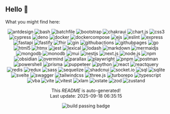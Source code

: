<h2>Hello <span>&#128075;</span></h2>

<p>What you might find here:</p>

<p align="center">

  <img alt="antdesign" src="https://img.shields.io/badge/antdesign-informational?style=for-the-badge&logo=antdesign&logoColor=white"/>

  <img alt="bash" src="https://img.shields.io/badge/bash-informational?style=for-the-badge&logo=bash&logoColor=white"/>

  <img alt="batchfile" src="https://img.shields.io/badge/batchfile-informational?style=for-the-badge&logo=batchfile&logoColor=white"/>

  <img alt="bootstrap" src="https://img.shields.io/badge/bootstrap-informational?style=for-the-badge&logo=bootstrap&logoColor=white"/>

  <img alt="chakraui" src="https://img.shields.io/badge/chakraui-informational?style=for-the-badge&logo=chakraui&logoColor=white"/>

  <img alt="chart.js" src="https://img.shields.io/badge/chart.js-informational?style=for-the-badge&logo=chart.js&logoColor=white"/>

  <img alt="css3" src="https://img.shields.io/badge/css3-informational?style=for-the-badge&logo=css3&logoColor=white"/>

  <img alt="cypress" src="https://img.shields.io/badge/cypress-informational?style=for-the-badge&logo=cypress&logoColor=white"/>

  <img alt="deno" src="https://img.shields.io/badge/deno-informational?style=for-the-badge&logo=deno&logoColor=white"/>

  <img alt="docker" src="https://img.shields.io/badge/docker-informational?style=for-the-badge&logo=docker&logoColor=white"/>

  <img alt="dockercompose" src="https://img.shields.io/badge/dockercompose-informational?style=for-the-badge&logo=dockercompose&logoColor=white"/>

  <img alt="ejs" src="https://img.shields.io/badge/ejs-informational?style=for-the-badge&logo=ejs&logoColor=white"/>

  <img alt="eslint" src="https://img.shields.io/badge/eslint-informational?style=for-the-badge&logo=eslint&logoColor=white"/>

  <img alt="express" src="https://img.shields.io/badge/express-informational?style=for-the-badge&logo=express&logoColor=white"/>

  <img alt="fastapi" src="https://img.shields.io/badge/fastapi-informational?style=for-the-badge&logo=fastapi&logoColor=white"/>

  <img alt="fastify" src="https://img.shields.io/badge/fastify-informational?style=for-the-badge&logo=fastify&logoColor=white"/>

  <img alt="fhir" src="https://img.shields.io/badge/fhir-informational?style=for-the-badge&logo=fhir&logoColor=white"/>

  <img alt="gin" src="https://img.shields.io/badge/gin-informational?style=for-the-badge&logo=gin&logoColor=white"/>

  <img alt="githubactions" src="https://img.shields.io/badge/githubactions-informational?style=for-the-badge&logo=githubactions&logoColor=white"/>

  <img alt="githubpages" src="https://img.shields.io/badge/githubpages-informational?style=for-the-badge&logo=githubpages&logoColor=white"/>

  <img alt="go" src="https://img.shields.io/badge/go-informational?style=for-the-badge&logo=go&logoColor=white"/>

  <img alt="html5" src="https://img.shields.io/badge/html5-informational?style=for-the-badge&logo=html5&logoColor=white"/>

  <img alt="htmx" src="https://img.shields.io/badge/htmx-informational?style=for-the-badge&logo=htmx&logoColor=white"/>

  <img alt="jest" src="https://img.shields.io/badge/jest-informational?style=for-the-badge&logo=jest&logoColor=white"/>

  <img alt="lexical" src="https://img.shields.io/badge/lexical-informational?style=for-the-badge&logo=lexical&logoColor=white"/>

  <img alt="lodash" src="https://img.shields.io/badge/lodash-informational?style=for-the-badge&logo=lodash&logoColor=white"/>

  <img alt="markdown" src="https://img.shields.io/badge/markdown-informational?style=for-the-badge&logo=markdown&logoColor=white"/>

  <img alt="mermaidjs" src="https://img.shields.io/badge/mermaidjs-informational?style=for-the-badge&logo=mermaidjs&logoColor=white"/>

  <img alt="mongodb" src="https://img.shields.io/badge/mongodb-informational?style=for-the-badge&logo=mongodb&logoColor=white"/>

  <img alt="monodb" src="https://img.shields.io/badge/monodb-informational?style=for-the-badge&logo=monodb&logoColor=white"/>

  <img alt="mui" src="https://img.shields.io/badge/mui-informational?style=for-the-badge&logo=mui&logoColor=white"/>

  <img alt="nestjs" src="https://img.shields.io/badge/nestjs-informational?style=for-the-badge&logo=nestjs&logoColor=white"/>

  <img alt="next.js" src="https://img.shields.io/badge/next.js-informational?style=for-the-badge&logo=next.js&logoColor=white"/>

  <img alt="node.js" src="https://img.shields.io/badge/node.js-informational?style=for-the-badge&logo=node.js&logoColor=white"/>

  <img alt="npm" src="https://img.shields.io/badge/npm-informational?style=for-the-badge&logo=npm&logoColor=white"/>

  <img alt="obsidian" src="https://img.shields.io/badge/obsidian-informational?style=for-the-badge&logo=obsidian&logoColor=white"/>

  <img alt="overmind" src="https://img.shields.io/badge/overmind-informational?style=for-the-badge&logo=overmind&logoColor=white"/>

  <img alt="parallax" src="https://img.shields.io/badge/parallax-informational?style=for-the-badge&logo=parallax&logoColor=white"/>

  <img alt="playwright" src="https://img.shields.io/badge/playwright-informational?style=for-the-badge&logo=playwright&logoColor=white"/>

  <img alt="pnpm" src="https://img.shields.io/badge/pnpm-informational?style=for-the-badge&logo=pnpm&logoColor=white"/>

  <img alt="postman" src="https://img.shields.io/badge/postman-informational?style=for-the-badge&logo=postman&logoColor=white"/>

  <img alt="powershell" src="https://img.shields.io/badge/powershell-informational?style=for-the-badge&logo=powershell&logoColor=white"/>

  <img alt="prisma" src="https://img.shields.io/badge/prisma-informational?style=for-the-badge&logo=prisma&logoColor=white"/>

  <img alt="puppeteer" src="https://img.shields.io/badge/puppeteer-informational?style=for-the-badge&logo=puppeteer&logoColor=white"/>

  <img alt="python" src="https://img.shields.io/badge/python-informational?style=for-the-badge&logo=python&logoColor=white"/>

  <img alt="react" src="https://img.shields.io/badge/react-informational?style=for-the-badge&logo=react&logoColor=white"/>

  <img alt="reactquery" src="https://img.shields.io/badge/reactquery-informational?style=for-the-badge&logo=reactquery&logoColor=white"/>

  <img alt="redis" src="https://img.shields.io/badge/redis-informational?style=for-the-badge&logo=redis&logoColor=white"/>

  <img alt="redux" src="https://img.shields.io/badge/redux-informational?style=for-the-badge&logo=redux&logoColor=white"/>

  <img alt="sass" src="https://img.shields.io/badge/sass-informational?style=for-the-badge&logo=sass&logoColor=white"/>

  <img alt="sequelize" src="https://img.shields.io/badge/sequelize-informational?style=for-the-badge&logo=sequelize&logoColor=white"/>

  <img alt="shadcnui" src="https://img.shields.io/badge/shadcnui-informational?style=for-the-badge&logo=shadcnui&logoColor=white"/>

  <img alt="socket.io" src="https://img.shields.io/badge/socket.io-informational?style=for-the-badge&logo=socket.io&logoColor=white"/>

  <img alt="sql" src="https://img.shields.io/badge/sql-informational?style=for-the-badge&logo=sql&logoColor=white"/>

  <img alt="sqlite" src="https://img.shields.io/badge/sqlite-informational?style=for-the-badge&logo=sqlite&logoColor=white"/>

  <img alt="svelte" src="https://img.shields.io/badge/svelte-informational?style=for-the-badge&logo=svelte&logoColor=white"/>

  <img alt="swagger" src="https://img.shields.io/badge/swagger-informational?style=for-the-badge&logo=swagger&logoColor=white"/>

  <img alt="tailwindcss" src="https://img.shields.io/badge/tailwindcss-informational?style=for-the-badge&logo=tailwindcss&logoColor=white"/>

  <img alt="three.js" src="https://img.shields.io/badge/three.js-informational?style=for-the-badge&logo=three.js&logoColor=white"/>

  <img alt="turborepo" src="https://img.shields.io/badge/turborepo-informational?style=for-the-badge&logo=turborepo&logoColor=white"/>

  <img alt="typescript" src="https://img.shields.io/badge/typescript-informational?style=for-the-badge&logo=typescript&logoColor=white"/>

  <img alt="vba" src="https://img.shields.io/badge/vba-informational?style=for-the-badge&logo=vba&logoColor=white"/>

  <img alt="vite" src="https://img.shields.io/badge/vite-informational?style=for-the-badge&logo=vite&logoColor=white"/>

  <img alt="vitest" src="https://img.shields.io/badge/vitest-informational?style=for-the-badge&logo=vitest&logoColor=white"/>

  <img alt="xlam" src="https://img.shields.io/badge/xlam-informational?style=for-the-badge&logo=xlam&logoColor=white"/>

  <img alt="xstate" src="https://img.shields.io/badge/xstate-informational?style=for-the-badge&logo=xstate&logoColor=white"/>

  <img alt="zod" src="https://img.shields.io/badge/zod-informational?style=for-the-badge&logo=zod&logoColor=white"/>

  <img alt="zustand" src="https://img.shields.io/badge/zustand-informational?style=for-the-badge&logo=zustand&logoColor=white"/>

</p>

<p align="center">This <i>README</i> is auto-generated!<br>Last update: 2025-09-18 06:35:15</p>
<p align="center"><img alt="build passing badge" src="https://github.com/willemverbuyst/willemverbuyst/actions/workflows/update_topics.yml/badge.svg" /></p>
